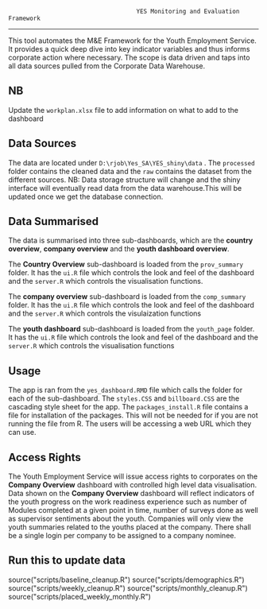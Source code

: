                                         YES Monitoring and Evaluation Framework
_____________________________________________________________________________

This tool automates the M&E Framework for the Youth Employment Service. It provides a quick deep dive into key indicator variables and thus informs corporate action where necessary. The scope is data driven and taps into all data sources pulled from the Corporate Data Warehouse.


## NB
Update the `workplan.xlsx` file to add information on what to add to the dashboard

## Data Sources
The data are located under `D:\rjob\Yes_SA\YES_shiny\data` . The `processed` folder contains the cleaned data and the `raw` contains the dataset from the different sources. NB: Data storage structure will change and the shiny interface will eventually read data from the data warehouse.This will be updated once we get the database connection. 


## Data Summarised

The data is summarised into three sub-dashboards, which are the **country overview**, **company overview** and the **youth dashboard overview**.

The **Country Overview** sub-dashboard is loaded from the `prov_summary` folder. It has the `ui.R` file which controls the look and feel of the dashboard and the `server.R` which controls the visualisation functions.

The **company overview** sub-dashboard is loaded from the `comp_summary` folder. It has the `ui.R` file which controls the look and feel of the dashboard and the `server.R` which controls the visulaization functions

The **youth dashboard** sub-dashboard is loaded from the `youth_page` folder. It has the `ui.R` file which controls the look and feel of the dashboard and the `server.R` which controls the visualisation functions


## Usage 

The app is ran from the `yes_dashboard.RMD` file which calls the folder for each of the sub-dashboard. The `styles.CSS` and `billboard.CSS` are the cascading style sheet for the app. The `packages_install.R` file contains a file for installation of the packages.  This will not be needed for if you are not running the file from R. The users will be accessing a web URL which they can use. 

## Access Rights
The Youth Employment Service will issue access rights to corporates on the **Company Overview** dashboard with controlled high level data visualisation. Data shown on the **Company Overview** dashboard will reflect indicators of the youth progress on the work readiness experience such as number of Modules completed at a given point in time, number of surveys done as well as supervisor sentiments about the youth. Companies will only view the youth summaries related to the youths placed at the company. There shall be a single login per company to be assigned to a company nominee.

## Run this to update data 

source("scripts/baseline_cleanup.R")
source("scripts/demographics.R")
source("scripts/weekly_cleanup.R")
source("scripts/monthly_cleanup.R")
source("scripts/placed_weekly_monthly.R")

